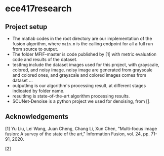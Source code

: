 # ece417research

## Project setup

* The matlab codes in the root directory are our implementation of the fusion algorithm, where `main.m` is the calling endpoint for all a full run from source to output.
* The folder MFIF-master is code published by [1] with metric evaluation code and results of the dataset.
* testImg include the dataset images used for this project, with grayscale, colored, and noisy image. noisy image are generated from grayscale and colored ones, and grayscale and colored images comes from dataset ...
* outputImg is our algorithm's processing result, at different stages indicated by folder name.
* resultImg is state-of-the-art algorithm processing results.
* SCUNet-Denoise is a python project we used for denoising, from [].

## Acknowledgements

[1] Yu Liu, Lei Wang, Juan Cheng, Chang Li, Xun Chen, "Multi-focus image fusion: A survey of the state of the art," Information Fusion, vol. 24, pp. 71-91, 2020.

[2]
